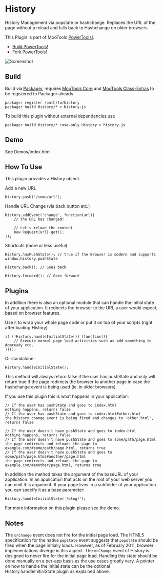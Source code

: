 History
=======

History Management via popstate or hashchange. Replaces the URL of the page without a reload and falls back to Hashchange on older
browsers.

This Plugin is part of MooTools [PowerTools!](http://cpojer.net/PowerTools).

* [Build PowerTools!](http://cpojer.net/PowerTools)
* [Fork PowerTools!](https://github.com/cpojer/PowerTools)

![Screenshot](http://cpojer.net/Logo/history.png)

Build
-----

Build via [Packager](http://github.com/kamicane/packager), requires [MooTools Core](http://github.com/mootools/mootools-core) and [MooTools Class-Extras](http://github.com/cpojer/mootools-class-extras) to be registered to Packager already

	packager register /path/to/history
	packager build History/* > history.js

To build this plugin without external dependencies use

	packager build History/* +use-only History > history.js

Demo
----

See Demos/index.html

How To Use
----------

This plugin provides a History object.

Add a new URL

	History.push('/some/url');

Handle URL Change (via back button etc.)

	History.addEvent('change', function(url){
		// The URL has changed!
		
		// Let's reload the content
		new Request(url).get();
	});
	
Shortcuts (more or less useful)	
	
	History.hasPushState(); // true if the Browser is modern and supports window.history.pushState
 
	History.back(); // Goes back
	
	History.forward(); // Goes forward

Plugins
-------

In addition there is also an optional module that can handle the initial state of your application. It redirects the browser to the URL a user would expect, based on browser features.

Use it to wrap your whole page code or put it on top of your scripts (right after loading History)

	if (!History.handleInitialState()) (function(){
		// Execute normal page load activities such as add something to domready etc.
	})();

Or standalone:

	History.handleInitialState();

This method will always return false if the user has pushState and only will return true if the page redirects the browser to another page in case the hashchange event is being used (ie. in older browsers).

If you use this plugin this is what happens in your application:

	// If the user has pushState and goes to index.html
	nothing happens, returns false
	// If the user has pushState and goes to index.html#other.html
	the history change event is being fired and changes to 'other.html', returns false

	// If the user doesn't have pushState and goes to index.html
	nothing happens, returns false
	// If the user doesn't have pushState and goes to some/path/page.html
	the page redirects and reloads the page to example.com/#some/path/page.html, returns true
	// If the user doesn't have pushState and goes to some/path/page.html#another/page.html
	the page redirects and reloads the page to example.com/#another/page.html, returns true

In addition the method takes the argument of the baseURL of your application. In an application that acts on the root of your web server you can omit this argument. If your page lives in a subfolder of your application you can specify it as a base parameter:

	History.handleInitialState('/blog/');

For more information on this plugin please see the demo.

Notes
-----

The `onChange` event does not fire for the initial page load. The HTML5 specification for the native `popstate` event suggests that `popstate` should be fired when the page initially loads. However, as of February 2011, browser implementations diverge in this aspect. The `onChange` event of History is designed to never fire for the initial page load. Handling this state should be done manually on a per-app basis as the use cases greatly vary. A pointer on how to handle the initial state can be the optional History.handleInitialState plugin as explained above.

